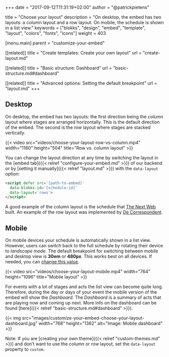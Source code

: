 +++
date            = "2017-09-12T11:31:19+02:00"
author          = "@patrickpietens"

title           = "Choose your layout"
description     = "On desktop, the embed has two layouts: a column layout and a row layout. On mobile, the schedule is shown in a list view."
keywords        = ["blokks", "design", "embed", "template", "layout", "colors", "fonts", "icons"]
weight          = 403

[menu.main]
parent          = "customize-your-embed"

[[related]]
title = "Create templates: Create your own layout"
url = "create-layout.md"

[[related]]
title = "Basic structure: Dashboard"
url = "basic-structure.md#dashboard"

[[related]]
title = "Advanced options: Setting the default breakpoint"
url = "layout.md"
+++

## Desktop
On desktop, the embed has two layouts: the first direction being the *column* layout where stages are arranged horizontally. This is the default direction of the embed. The second is the *row* layout where stages are stacked vertically.

{{< video src="videos/choose-your-layout-row-vs-column.mp4" width="1160" height="504" title="Row vs. column layout" >}}

You can change the layout direction at any time by switching the layout in the [embed tab]({{< relref "configure-your-embed.md" >}}) of our backend or by [setting it manually]({{< relref "layout.md" >}}) with the `data-layout` option:

```html
<script defer src='[path-to-embed]'
  data-blokks-id='[schedule-id]'
  data-layout='rows'>
</script>
```

A good example of the column layout is the schedule that [The Next Web](https://blokks.co/schedules/tnw2017) built. An example of the row layout was implemented by [De Correspondent](https://decorrespondent.nl/evenementen/7/festival-der-vooruitgang/programma).

## Mobile
On mobile devices your schedule is automatically shown in a list view. However, users can switch back to the full schedule by rotating their device to *landscape mode*. The default breakpoint for switching between mobile and desktop view is **30em** or **480px**. This works best on all devices. If needed, you can [change this value](http://configure/breakpoints).

{{< video src="videos/choose-your-layout-mobile.mp4" width="764" height="1096" title="Mobile layout" >}}

For events with a lot of stages and acts the list view can become quite long. Therefore, during the day or days of your event the mobile version of the embed will show the *Dashboard*. The *Dashboard* is a summary of acts that are playing now and coming up next. More info on the dashboard can be found [here]({{< relref "basic-structure.md#dashboard" >}}).

{{< img src="images/customize-your-embed-choose-your-layout-dashboard.jpg" width="768" height="1362" alt="Image: Mobile dashboard" >}}

<span class='note'>Note: If you are [creating your own theme]({{< relref "custom-themes.md" >}}) and don’t want to use the *column* or *row* layout, set the `data-layout` property to `custom`.</span>
